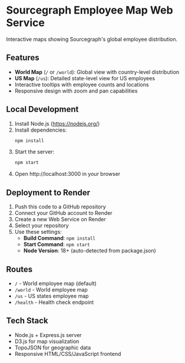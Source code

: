 # Sourcegraph Employee Map Web Service

Interactive maps showing Sourcegraph's global employee distribution.

## Features

- **World Map** (`/` or `/world`): Global view with country-level distribution
- **US Map** (`/us`): Detailed state-level view for US employees
- Interactive tooltips with employee counts and locations
- Responsive design with zoom and pan capabilities

## Local Development

1. Install Node.js (https://nodejs.org/)
2. Install dependencies:
   ```bash
   npm install
   ```
3. Start the server:
   ```bash
   npm start
   ```
4. Open http://localhost:3000 in your browser

## Deployment to Render

1. Push this code to a GitHub repository
2. Connect your GitHub account to Render
3. Create a new Web Service on Render
4. Select your repository
5. Use these settings:
   - **Build Command**: `npm install`
   - **Start Command**: `npm start`
   - **Node Version**: 18+ (auto-detected from package.json)

## Routes

- `/` - World employee map (default)
- `/world` - World employee map
- `/us` - US states employee map
- `/health` - Health check endpoint

## Tech Stack

- Node.js + Express.js server
- D3.js for map visualization
- TopoJSON for geographic data
- Responsive HTML/CSS/JavaScript frontend
